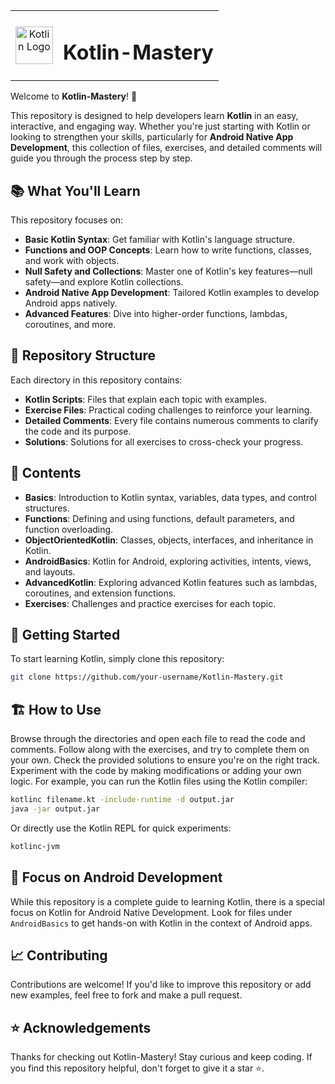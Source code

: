 <table border="0px">
  <tr>
    <td align="center">
      <img src="https://upload.wikimedia.org/wikipedia/commons/7/74/Kotlin_Icon.png" alt="Kotlin Logo" width="60" height="60">
    </td>
    <td align="center">
     <h1> Kotlin-Mastery </h1>
    </td>
  </tr>
</table>

Welcome to **Kotlin-Mastery**! 🚀

This repository is designed to help developers learn **Kotlin** in an easy, interactive, and engaging way. Whether you're just starting with Kotlin or looking to strengthen your skills, particularly for **Android Native App Development**, this collection of files, exercises, and detailed comments will guide you through the process step by step.

## 📚 What You'll Learn

This repository focuses on:

- **Basic Kotlin Syntax**: Get familiar with Kotlin's language structure.
- **Functions and OOP Concepts**: Learn how to write functions, classes, and work with objects.
- **Null Safety and Collections**: Master one of Kotlin's key features—null safety—and explore Kotlin collections.
- **Android Native App Development**: Tailored Kotlin examples to develop Android apps natively.
- **Advanced Features**: Dive into higher-order functions, lambdas, coroutines, and more.

## 📂 Repository Structure

Each directory in this repository contains:

- **Kotlin Scripts**: Files that explain each topic with examples.
- **Exercise Files**: Practical coding challenges to reinforce your learning.
- **Detailed Comments**: Every file contains numerous comments to clarify the code and its purpose.
- **Solutions**: Solutions for all exercises to cross-check your progress.

## 📜 Contents

- **Basics**: Introduction to Kotlin syntax, variables, data types, and control structures.
- **Functions**: Defining and using functions, default parameters, and function overloading.
- **ObjectOrientedKotlin**: Classes, objects, interfaces, and inheritance in Kotlin.
- **AndroidBasics**: Kotlin for Android, exploring activities, intents, views, and layouts.
- **AdvancedKotlin**: Exploring advanced Kotlin features such as lambdas, coroutines, and extension functions.
- **Exercises**: Challenges and practice exercises for each topic.

## 🤖 Getting Started

To start learning Kotlin, simply clone this repository:

```bash
git clone https://github.com/your-username/Kotlin-Mastery.git
```
## 🏗️ How to Use
Browse through the directories and open each file to read the code and comments.
Follow along with the exercises, and try to complete them on your own.
Check the provided solutions to ensure you're on the right track.
Experiment with the code by making modifications or adding your own logic.
For example, you can run the Kotlin files using the Kotlin compiler:

```bash
kotlinc filename.kt -include-runtime -d output.jar
java -jar output.jar
```
Or directly use the Kotlin REPL for quick experiments:

```bash
kotlinc-jvm
```
## 📲 Focus on Android Development
While this repository is a complete guide to learning Kotlin, there is a special focus on Kotlin for Android Native Development. Look for files under `AndroidBasics` to get hands-on with Kotlin in the context of Android apps.

 ## 📈 Contributing
Contributions are welcome! If you'd like to improve this repository or add new examples, feel free to fork and make a pull request.

## ⭐️ Acknowledgements
Thanks for checking out Kotlin-Mastery! Stay curious and keep coding. If you find this repository helpful, don't forget to give it a star ⭐️.



